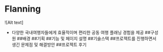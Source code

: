 # Flanning
![Alt text]
* 다양한 국내여행자들에게 효율적이며 편리한 공동 여행 플래닝 경험을 제공 
##구성원
##배경
##기획
##기능 및 페이지 설명
##기술스택 
##프로젝트를 진행하면서 생긴 문제점 및 해결방안
##프로젝트 후기
